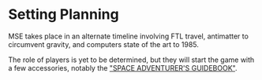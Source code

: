 # Setting Planning

MSE takes place in an alternate timeline involving FTL travel, antimatter to circumvent gravity, and computers state of the art to 1985.

The role of players is yet to be determined, but they will start the game with a few accessories, notably the ["SPACE ADVENTURER'S GUIDEBOOK"](guidebook.md).